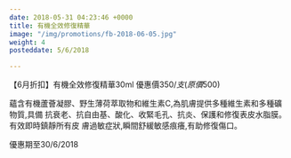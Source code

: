 ```yaml
---
date: 2018-05-31 04:23:46 +0000
title: 有機全效修復精華
image: "/img/promotions/fb-2018-06-05.jpg"
weight: 4
posteddate: 5/6/2018

---
```

【6月折扣】有機全效修復精華30ml
優惠價$350/支 (原價$500)

蘊含有機蘆薈凝膠、野生薄荷萃取物和維生素C,為肌膚提供多種維生素和多種礦物質,具備
抗衰老、抗自由基、酸化、收緊毛孔、抗炎、保護和修復表皮水脂膜。有效即時鎮靜所有皮
膚過敏症狀,瞬間舒緩敏感痕癢,有助修復傷口。

優惠期至30/6/2018